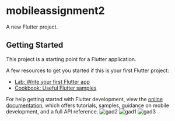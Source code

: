 # mobileassignment2

A new Flutter project.

## Getting Started

This project is a starting point for a Flutter application.

A few resources to get you started if this is your first Flutter project:

- [Lab: Write your first Flutter app](https://docs.flutter.dev/get-started/codelab)
- [Cookbook: Useful Flutter samples](https://docs.flutter.dev/cookbook)

For help getting started with Flutter development, view the
[online documentation](https://docs.flutter.dev/), which offers tutorials,
samples, guidance on mobile development, and a full API reference.
![gad2](https://github.com/ntezimanagad/mobilesecondassignment25769/assets/159445566/73a9ba8a-f2e2-4a5f-babe-9278cb623ec9)
![gad1](https://github.com/ntezimanagad/mobilesecondassignment25769/assets/159445566/cac1953e-9f9b-4c8f-b6a4-bd2ebc567a51)
![gad3](https://github.com/ntezimanagad/mobilesecondassignment25769/assets/159445566/e432c77f-068e-4d1d-afa7-c27354eb3bf9)
